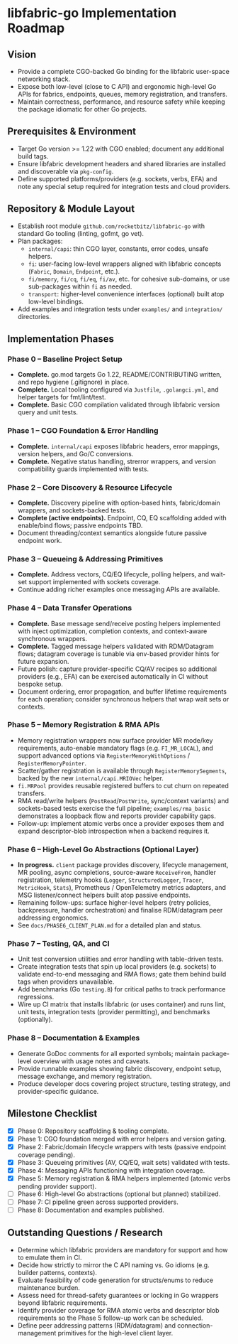 # libfabric-go Implementation Roadmap

## Vision
- Provide a complete CGO-backed Go binding for the libfabric user-space networking stack.
- Expose both low-level (close to C API) and ergonomic high-level Go APIs for fabrics, endpoints, queues, memory registration, and transfers.
- Maintain correctness, performance, and resource safety while keeping the package idiomatic for other Go projects.

## Prerequisites & Environment
- Target Go version >= 1.22 with CGO enabled; document any additional build tags.
- Ensure libfabric development headers and shared libraries are installed and discoverable via `pkg-config`.
- Define supported platforms/providers (e.g. sockets, verbs, EFA) and note any special setup required for integration tests and cloud providers.

## Repository & Module Layout
- Establish root module `github.com/rocketbitz/libfabric-go` with standard Go tooling (linting, gofmt, go vet).
- Plan packages:
  - `internal/capi`: thin CGO layer, constants, error codes, unsafe helpers.
  - `fi`: user-facing low-level wrappers aligned with libfabric concepts (`Fabric`, `Domain`, `Endpoint`, etc.).
  - `fi/memory`, `fi/cq`, `fi/eq`, `fi/av`, etc. for cohesive sub-domains, or use sub-packages within `fi` as needed.
  - `transport`: higher-level convenience interfaces (optional) built atop low-level bindings.
- Add examples and integration tests under `examples/` and `integration/` directories.

## Implementation Phases

### Phase 0 – Baseline Project Setup
- **Complete.** go.mod targets Go 1.22, README/CONTRIBUTING written, and repo hygiene (.gitignore) in place.
- **Complete.** Local tooling configured via `Justfile`, `.golangci.yml`, and helper targets for fmt/lint/test.
- **Complete.** Basic CGO compilation validated through libfabric version query and unit tests.

### Phase 1 – CGO Foundation & Error Handling
- **Complete.** `internal/capi` exposes libfabric headers, error mappings, version helpers, and Go/C conversions.
- **Complete.** Negative status handling, strerror wrappers, and version compatibility guards implemented with tests.

### Phase 2 – Core Discovery & Resource Lifecycle
- **Complete.** Discovery pipeline with option-based hints, fabric/domain wrappers, and sockets-backed tests.
- **Complete (active endpoints).** Endpoint, CQ, EQ scaffolding added with enable/bind flows; passive endpoints TBD.
- Document threading/context semantics alongside future passive endpoint work.

### Phase 3 – Queueing & Addressing Primitives
- **Complete.** Address vectors, CQ/EQ lifecycle, polling helpers, and wait-set support implemented with sockets coverage.
- Continue adding richer examples once messaging APIs are available.

### Phase 4 – Data Transfer Operations
- **Complete.** Base message send/receive posting helpers implemented with inject optimization, completion contexts, and context-aware synchronous wrappers.
- **Complete.** Tagged message helpers validated with RDM/Datagram flows; datagram coverage is tunable via env-based provider hints for future expansion.
- Future polish: capture provider-specific CQ/AV recipes so additional providers (e.g., EFA) can be exercised automatically in CI without bespoke setup.
- Document ordering, error propagation, and buffer lifetime requirements for each operation; consider synchronous helpers that wrap wait sets or contexts.

### Phase 5 – Memory Registration & RMA APIs
- Memory registration wrappers now surface provider MR mode/key requirements, auto-enable mandatory flags (e.g. `FI_MR_LOCAL`), and support advanced options via `RegisterMemoryWithOptions` / `RegisterMemoryPointer`.
- Scatter/gather registration is available through `RegisterMemorySegments`, backed by the new `internal/capi.MRIOVec` helper.
- `fi.MRPool` provides reusable registered buffers to cut churn on repeated transfers.
- RMA read/write helpers (`PostRead`/`PostWrite`, sync/context variants) and sockets-based tests exercise the full pipeline; `examples/rma_basic` demonstrates a loopback flow and reports provider capability gaps.
- Follow-up: implement atomic verbs once a provider exposes them and expand descriptor-blob introspection when a backend requires it.

### Phase 6 – High-Level Go Abstractions (Optional Layer)
- **In progress.** `client` package provides discovery, lifecycle management, MR pooling, async completions, source-aware `ReceiveFrom`, handler registration, telemetry hooks (`Logger`, `StructuredLogger`, `Tracer`, `MetricHook`, `Stats`), Prometheus / OpenTelemetry metrics adapters, and MSG listener/connect helpers built atop passive endpoints.
- Remaining follow-ups: surface higher-level helpers (retry policies, backpressure, handler orchestration) and finalise RDM/datagram peer addressing ergonomics.
- See `docs/PHASE6_CLIENT_PLAN.md` for a detailed plan and status.

### Phase 7 – Testing, QA, and CI
- Unit test conversion utilities and error handling with table-driven tests.
- Create integration tests that spin up local providers (e.g. sockets) to validate end-to-end messaging and RMA flows; gate them behind build tags when providers unavailable.
- Add benchmarks (Go `testing.B`) for critical paths to track performance regressions.
- Wire up CI matrix that installs libfabric (or uses container) and runs lint, unit tests, integration tests (provider permitting), and benchmarks (optionally).

### Phase 8 – Documentation & Examples
- Generate GoDoc comments for all exported symbols; maintain package-level overview with usage notes and caveats.
- Provide runnable examples showing fabric discovery, endpoint setup, message exchange, and memory registration.
- Produce developer docs covering project structure, testing strategy, and provider-specific guidance.

## Milestone Checklist
- [x] Phase 0: Repository scaffolding & tooling complete.
- [x] Phase 1: CGO foundation merged with error helpers and version gating.
- [x] Phase 2: Fabric/domain lifecycle wrappers with tests (passive endpoint coverage pending).
- [x] Phase 3: Queueing primitives (AV, CQ/EQ, wait sets) validated with tests.
- [x] Phase 4: Messaging APIs functioning with integration coverage.
- [x] Phase 5: Memory registration & RMA helpers implemented (atomic verbs pending provider support).
- [ ] Phase 6: High-level Go abstractions (optional but planned) stabilized.
- [ ] Phase 7: CI pipeline green across supported providers.
- [ ] Phase 8: Documentation and examples published.

## Outstanding Questions / Research
- Determine which libfabric providers are mandatory for support and how to emulate them in CI.
- Decide how strictly to mirror the C API naming vs. Go idioms (e.g. builder patterns, contexts).
- Evaluate feasibility of code generation for structs/enums to reduce maintenance burden.
- Assess need for thread-safety guarantees or locking in Go wrappers beyond libfabric requirements.
- Identify provider coverage for RMA atomic verbs and descriptor blob requirements so the Phase 5 follow-up work can be scheduled.
- Define peer addressing patterns (RDM/datagram) and connection-management primitives for the high-level client layer.
